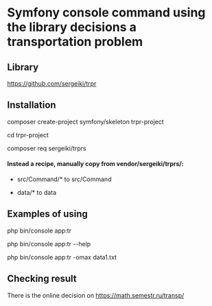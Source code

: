 # Symfony console command using the library decisions a transportation problem

## Library

https://github.com/sergeiki/trpr

## Installation

composer create-project symfony/skeleton trpr-project

cd trpr-project

composer req sergeiki/trprs

#### Instead a recipe, manually copy from vendor/sergeiki/trprs/:

- src/Command/* to src/Command

- data/* to data

## Examples of using

php bin/console app:tr

php bin/console app:tr --help

php bin/console app:tr -omax data1.txt

## Checking result

There is the online decision on https://math.semestr.ru/transp/
